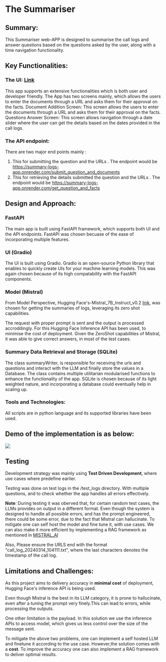 # The Summariser

## Summary:
This Summariser web-APP is designed to summarise the call logs and answer questions based on the questions asked by the user, along with a time navigation functionality.

## Key Functionalities:
### The UI: [Link](https://summary-logs-app.onrender.com/ui)
This app supports an extensive functionalities which is both user and developer friendly.
The App has two screens mainly, which allows the users to enter the documents through a URL and asks them for their approval on the facts.
Document Addition Screen: This screen allows the users to enter the documents through a URL and asks them for their approval on the facts.
Questions Answer Screen: This screen allows navigation through a date slider where the user can get the details based on the dates provided in the call logs.

### The API endpoint:
There are two major end points mainly :
1)  This for submitting the question and the URLs . The endpoint would be https://summary-logs-app.onrender.com/submit_question_and_documents
2)  This for retrieving the details submitted the question and the URLs . The endpoint would be https://summary-logs-app.onrender.com/get_question_and_facts

## Design and Approach:
### FastAPI
The main app is built using FastAPI framework, which supports both UI and the API endpoints. FastAPI was chosen becuase of the ease of incorporating multiple features.

### UI (Gradio)
The UI is built using Gradio. Gradio is an open-source Python library that enables to quickly create UIs for your machine learning models. This was again chosen because of its high compatability with the FastAPI components.

### Model (Mistral)
From Model Perspective, Hugging Face's-Mistral_7B_Instruct_v0.2 [link](https://huggingface.co/mistralai/Mistral-7B-Instruct-v0.2), was chosen for getting the summaries of logs, leveraging its zero shot capabilities.

The request with proper prompt is sent and the output is processed accroddingly. For this Hugging Face Inference API has been used, to minimise the cost of deployment. Given the ZeroShot capabilities of Mistral, it was able to give correct answers, in most of the test cases.

### Summary Data Retrieval and Storage (SQLite)
The class summaryWriter, is responsible for receiving the urls and questions and interact with the LLM and finally store the values in a Database. The class contains multiple utilitarian modularised functions to enhance the functionality of the app. SQLite is chosen because of its light weighted nature, and incorporating a database could eventually help in scaling up.

### Tools and Technologies:
All scripts are in python language and its supported libraries have been used. 

## Demo of the implementation is as below:
![](others/demo.gif)

## Testing 
Development strategy was mainly using **Test Driven Development**, where use cases where predefine earlier.

Testing was done on test logs in the /test_logs directory. With multiple questions, and to check whether the app handles all errors effectively.

**Note**: During testing it was oberved that, for certain random test cases, the LLMs provides on output in a different format. Even though the system is designed to handle all possible errors, and has the prompt engineered, there could be some error, due to the fact that Mistral can hallucinate. To mitigate one can self host the model and fine tune it, with use cases. We can also make it more efficient by implementing a RAG framework as mentioned in [MISTRAL_AI](https://docs.mistral.ai/)


Also, Please ensure the URLS end with the format "call_log_20240314_104111.txt", where the last characters denotes the timestamp of the call log.

## Limitations and Challenges:
As this project aims to delivery accuracy in **minimal cost** of deployment, Hugging Face's inference API is being used.

Even though Mistral is the best in its LLM category, it is prone to hallucinate, even after a tuning the prompt very finely.This can lead to errors, while processing the outputs. 

One other limitation is the payload. In this solution we use the inference APIs to access model, which gives us less control over the size of the message sent.

To mitigate the above two problems, one can implement a self hosted LLM and finetune it according to the use case. However,the solution comes with a **cost**. To improve the accuracy one can also implement a RAG framework to deliver optimal results.
